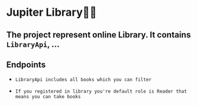 # Jupiter Library🚀:cyclone:
## The project represent online Library. It contains `LibraryApi`, ...

## Endpoints
* `LibraryApi includes all books which you can filter`

* `If you registered in library you're default role is Reader that means you can take books`
